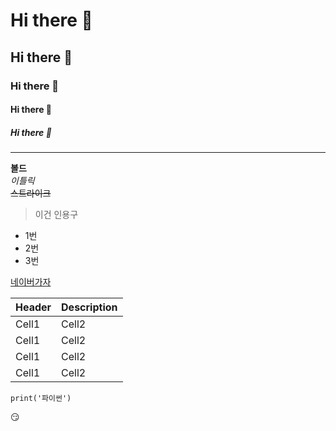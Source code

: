 # Hi there 👋
## Hi there 👋
### Hi there 👋
#### Hi there 👋
##### Hi there 👋

----
**볼드** <br>
*이틀릭* <br>
~~스트라이크~~ <br>

> 이건 인용구 


- 1번 
- 2번
- 3번 

[네이버가자](https:/naver.com)

|Header|Description|
|--|--|
|Cell1|Cell2|
|Cell1|Cell2|
|Cell1|Cell2|
|Cell1|Cell2|


```
print('파이썬')
```

😏
